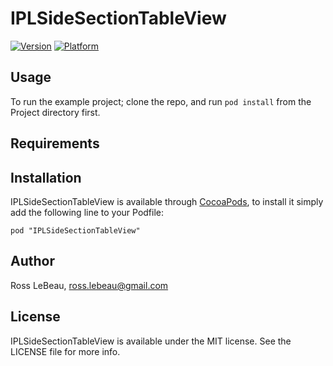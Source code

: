 # IPLSideSectionTableView

[![Version](http://cocoapod-badges.herokuapp.com/v/IPLSideSectionTableView/badge.png)](http://cocoadocs.org/docsets/IPLSideSectionTableView)
[![Platform](http://cocoapod-badges.herokuapp.com/p/IPLSideSectionTableView/badge.png)](http://cocoadocs.org/docsets/IPLSideSectionTableView)

## Usage

To run the example project; clone the repo, and run `pod install` from the Project directory first.

## Requirements

## Installation

IPLSideSectionTableView is available through [CocoaPods](http://cocoapods.org), to install
it simply add the following line to your Podfile:

    pod "IPLSideSectionTableView"

## Author

Ross LeBeau, ross.lebeau@gmail.com

## License

IPLSideSectionTableView is available under the MIT license. See the LICENSE file for more info.

